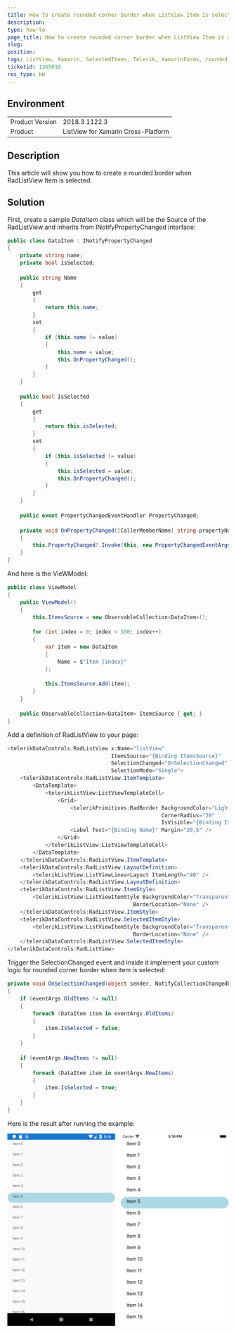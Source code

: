 ```yaml
---
title: How to create rounded corner border when ListView Item is selected
description: 
type: how-to
page_title: How to create rounded corner border when ListView Item is selected
slug: 
position: 
tags: ListView, Xamarin, SelectedItems, Telerik, XamarinForms, rounded, corner, border, how-to
ticketid: 1365010
res_type: kb
---
```


## Environment
<table>
	<tr>
		<td>Product Version</td>
		<td>2018.3 1122.3</td>
	</tr>
	<tr>
		<td>Product</td>
		<td>ListView for Xamarin Cross-Platform</td>
	</tr>
</table>


## Description

This article will show you how to create a rounded border when RadListView Item is selected.

## Solution

First, create a sample *DataItem* class which will be the Source of the RadListView and inherits from INotifyPropertyChanged interface:

```C#
public class DataItem : INotifyPropertyChanged
{
    private string name;
    private bool isSelected;

    public string Name
    {
        get
        {
            return this.name;
        }
        set
        {
            if (this.name != value)
            {
                this.name = value;
                this.OnPropertyChanged();
            }
        }
    }

    public bool IsSelected
    {
        get
        {
            return this.isSelected;
        }
        set
        {
            if (this.isSelected != value)
            {
                this.isSelected = value;
                this.OnPropertyChanged();
            }
        }
    }

    public event PropertyChangedEventHandler PropertyChanged;

    private void OnPropertyChanged([CallerMemberName] string propertyName = null)
    {
        this.PropertyChanged?.Invoke(this, new PropertyChangedEventArgs(propertyName));
    }
}
```

And here is the VieWModel:

```C#
public class ViewModel
{
    public ViewModel()
    {
        this.ItemsSource = new ObservableCollection<DataItem>();

        for (int index = 0; index < 100; index++)
        {
            var item = new DataItem
            {
                Name = $"Item {index}"
            };

            this.ItemsSource.Add(item);
        }
    }

    public ObservableCollection<DataItem> ItemsSource { get; }
}
```

Add a definition of RadListView to your page:

```C#
<telerikDataControls:RadListView x:Name="listView" 
                                 ItemsSource="{Binding ItemsSource}" 
                                 SelectionChanged="OnSelectionChanged" 
                                 SelectionMode="Single">
    <telerikDataControls:RadListView.ItemTemplate>
        <DataTemplate>
            <telerikListView:ListViewTemplateCell>
                <Grid>
                    <telerikPrimitives:RadBorder BackgroundColor="LightBlue" 
												 CornerRadius="20" 
												 IsVisible="{Binding IsSelected}" />
                    <Label Text="{Binding Name}" Margin="20,5" />
                </Grid>
            </telerikListView:ListViewTemplateCell>
        </DataTemplate>
    </telerikDataControls:RadListView.ItemTemplate>
    <telerikDataControls:RadListView.LayoutDefinition>
        <telerikListView:ListViewLinearLayout ItemLength="40" />
    </telerikDataControls:RadListView.LayoutDefinition>
    <telerikDataControls:RadListView.ItemStyle>
        <telerikListView:ListViewItemStyle BackgroundColor="Transparent"
                                        BorderLocation="None" />
    </telerikDataControls:RadListView.ItemStyle>
    <telerikDataControls:RadListView.SelectedItemStyle>
        <telerikListView:ListViewItemStyle BackgroundColor="Transparent"
                                        BorderLocation="None" />
    </telerikDataControls:RadListView.SelectedItemStyle>
</telerikDataControls:RadListView>
```

Trigger the SelectionChanged event and inside it implement your custom logic for rounded corner border when item is selected:

```C#
private void OnSelectionChanged(object sender, NotifyCollectionChangedEventArgs eventArgs)
{
    if (eventArgs.OldItems != null)
    {
        foreach (DataItem item in eventArgs.OldItems)
        {
            item.IsSelected = false;
        }
    }

    if (eventArgs.NewItems != null)
    {
        foreach (DataItem item in eventArgs.NewItems)
        {
            item.IsSelected = true;
        }
    }
}
```

Here is the result after running the example:

![RadListView rounded corner border](images/listview-counded-corner-border-selecteditems.png)
